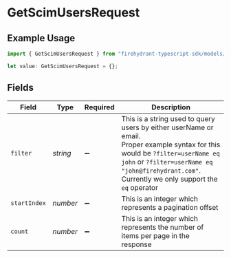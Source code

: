 # GetScimUsersRequest

## Example Usage

```typescript
import { GetScimUsersRequest } from "firehydrant-typescript-sdk/models/operations";

let value: GetScimUsersRequest = {};
```

## Fields

| Field                                                                                                                                                                                                                                             | Type                                                                                                                                                                                                                                              | Required                                                                                                                                                                                                                                          | Description                                                                                                                                                                                                                                       |
| ------------------------------------------------------------------------------------------------------------------------------------------------------------------------------------------------------------------------------------------------- | ------------------------------------------------------------------------------------------------------------------------------------------------------------------------------------------------------------------------------------------------- | ------------------------------------------------------------------------------------------------------------------------------------------------------------------------------------------------------------------------------------------------- | ------------------------------------------------------------------------------------------------------------------------------------------------------------------------------------------------------------------------------------------------- |
| `filter`                                                                                                                                                                                                                                          | *string*                                                                                                                                                                                                                                          | :heavy_minus_sign:                                                                                                                                                                                                                                | This is a string used to query users by either userName or email.<br/>        Proper example syntax for this would be `?filter=userName eq john` or `?filter=userName eq "john@firehydrant.com"`.<br/>        Currently we only support the `eq` operator |
| `startIndex`                                                                                                                                                                                                                                      | *number*                                                                                                                                                                                                                                          | :heavy_minus_sign:                                                                                                                                                                                                                                | This is an integer which represents a pagination offset                                                                                                                                                                                           |
| `count`                                                                                                                                                                                                                                           | *number*                                                                                                                                                                                                                                          | :heavy_minus_sign:                                                                                                                                                                                                                                | This is an integer which represents the number of items per page in the response                                                                                                                                                                  |